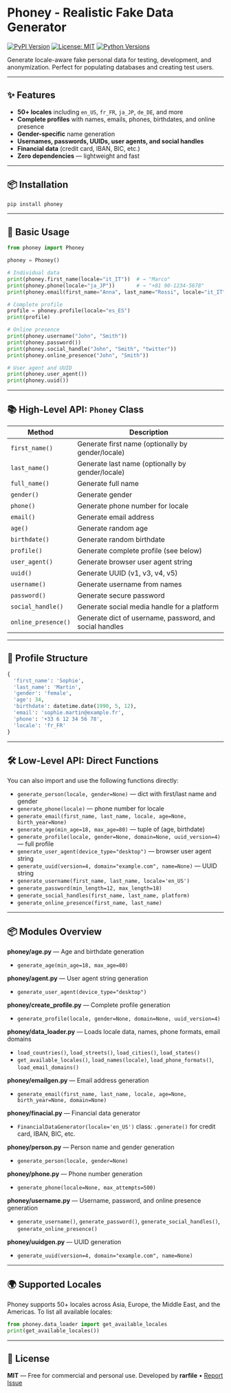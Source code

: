 
# Phoney - Realistic Fake Data Generator

[![PyPI Version](https://img.shields.io/pypi/v/phoney?color=blue)](https://pypi.org/project/phoney/)
[![License: MIT](https://img.shields.io/badge/License-MIT-green.svg)](https://opensource.org/licenses/MIT)
[![Python Versions](https://img.shields.io/pypi/pyversions/phoney)](https://pypi.org/project/phoney/)

Generate locale-aware fake personal data for testing, development, and anonymization. Perfect for populating databases and creating test users.

---

## ✨ Features

- **50+ locales** including `en_US`, `fr_FR`, `ja_JP`, `de_DE`, and more
- **Complete profiles** with names, emails, phones, birthdates, and online presence
- **Gender-specific** name generation
- **Usernames, passwords, UUIDs, user agents, and social handles**
- **Financial data** (credit card, IBAN, BIC, etc.)
- **Zero dependencies** — lightweight and fast

---

## 📦 Installation

```bash
pip install phoney
```

---

## 🚀 Basic Usage

```python
from phoney import Phoney

phoney = Phoney()

# Individual data
print(phoney.first_name(locale="it_IT"))  # → "Marco"
print(phoney.phone(locale="ja_JP"))       # → "+81 90-1234-5678"
print(phoney.email(first_name="Anna", last_name="Rossi", locale="it_IT"))

# Complete profile
profile = phoney.profile(locale="es_ES")
print(profile)

# Online presence
print(phoney.username("John", "Smith"))
print(phoney.password())
print(phoney.social_handle("John", "Smith", "twitter"))
print(phoney.online_presence("John", "Smith"))

# User agent and UUID
print(phoney.user_agent())
print(phoney.uuid())
```

---

## 📚 High-Level API: `Phoney` Class

| Method              | Description                                                      |
|---------------------|------------------------------------------------------------------|
| `first_name()`      | Generate first name (optionally by gender/locale)                |
| `last_name()`       | Generate last name (optionally by gender/locale)                 |
| `full_name()`       | Generate full name                                               |
| `gender()`          | Generate gender                                                  |
| `phone()`           | Generate phone number for locale                                 |
| `email()`           | Generate email address                                           |
| `age()`             | Generate random age                                              |
| `birthdate()`       | Generate random birthdate                                        |
| `profile()`         | Generate complete profile (see below)                            |
| `user_agent()`      | Generate browser user agent string                               |
| `uuid()`            | Generate UUID (v1, v3, v4, v5)                                   |
| `username()`        | Generate username from names                                     |
| `password()`        | Generate secure password                                         |
| `social_handle()`   | Generate social media handle for a platform                      |
| `online_presence()` | Generate dict of username, password, and social handles          |

---

## 🧩 Profile Structure

```python
{
  'first_name': 'Sophie',
  'last_name': 'Martin',
  'gender': 'female',
  'age': 34,
  'birthdate': datetime.date(1990, 5, 12),
  'email': 'sophie.martin@example.fr',
  'phone': '+33 6 12 34 56 78',
  'locale': 'fr_FR'
}
```

---

## 🛠️ Low-Level API: Direct Functions

You can also import and use the following functions directly:

- `generate_person(locale, gender=None)` — dict with first/last name and gender
- `generate_phone(locale)` — phone number for locale
- `generate_email(first_name, last_name, locale, age=None, birth_year=None)`
- `generate_age(min_age=18, max_age=80)` — tuple of (age, birthdate)
- `generate_profile(locale, gender=None, domain=None, uuid_version=4)` — full profile
- `generate_user_agent(device_type="desktop")` — browser user agent string
- `generate_uuid(version=4, domain="example.com", name=None)` — UUID string
- `generate_username(first_name, last_name, locale='en_US')`
- `generate_password(min_length=12, max_length=18)`
- `generate_social_handles(first_name, last_name, platform)`
- `generate_online_presence(first_name, last_name)`

---

## 📦 Modules Overview
**phoney/age.py** — Age and birthdate generation
  - `generate_age(min_age=18, max_age=80)`

**phoney/agent.py** — User agent string generation
  - `generate_user_agent(device_type="desktop")`

**phoney/create_profile.py** — Complete profile generation
  - `generate_profile(locale, gender=None, domain=None, uuid_version=4)`

**phoney/data_loader.py** — Loads locale data, names, phone formats, email domains
  - `load_countries()`, `load_streets()`, `load_cities()`, `load_states()`
  - `get_available_locales()`, `load_names(locale)`, `load_phone_formats()`, `load_email_domains()`

**phoney/emailgen.py** — Email address generation
  - `generate_email(first_name, last_name, locale, age=None, birth_year=None, domain=None)`

**phoney/finacial.py** — Financial data generator
  - `FinancialDataGenerator(locale='en_US')` class: `.generate()` for credit card, IBAN, BIC, etc.

**phoney/person.py** — Person name and gender generation
  - `generate_person(locale, gender=None)`

**phoney/phone.py** — Phone number generation
  - `generate_phone(locale=None, max_attempts=500)`

**phoney/username.py** — Username, password, and online presence generation
  - `generate_username()`, `generate_password()`, `generate_social_handles()`, `generate_online_presence()`

**phoney/uuidgen.py** — UUID generation
  - `generate_uuid(version=4, domain="example.com", name=None)`

---

## 🌍 Supported Locales

Phoney supports 50+ locales across Asia, Europe, the Middle East, and the Americas. To list all available locales:

```python
from phoney.data_loader import get_available_locales
print(get_available_locales())
```

---

## 📜 License

**MIT** — Free for commercial and personal use.
Developed by **rarfile** • [Report Issue](https://github.com/YTstyo/phoney/issues)
